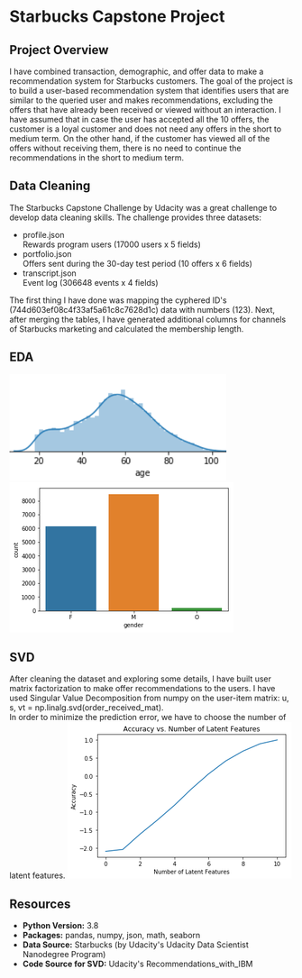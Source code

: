 # Starbucks Capstone Project

## Project Overview

I have combined transaction, demographic, and offer data to make a recommendation system for Starbucks customers. The goal of the project is to build a user-based recommendation system that identifies users that are similar to the queried user and makes recommendations, excluding the offers that have already been received or viewed without an interaction. I have assumed that in case the user has accepted all the 10 offers, the customer is a loyal customer and does not need any offers in the short to medium term. On the other hand, if the customer has viewed all of the offers without receiving them, there is no need to continue the recommendations in the short to medium term.

## Data Cleaning
The Starbucks Capstone Challenge by Udacity was a great challenge to develop data cleaning skills. The challenge provides three datasets:<br/>
- profile.json<br/>
Rewards program users (17000 users x 5 fields)<br/>
- portfolio.json<br/>
Offers sent during the 30-day test period (10 offers x 6 fields)<br/>
- transcript.json<br/>
Event log (306648 events x 4 fields)<br/>

The first thing I have done was mapping the cyphered ID's (744d603ef08c4f33af5a61c8c7628d1c) data with numbers (123). Next, after merging the tables, I have generated additional columns for channels of Starbucks marketing and calculated the membership length.

## EDA

![](https://github.com/tmargary/Starbucks_Capstone/blob/main/graphs/age.png)
![](https://github.com/tmargary/Starbucks_Capstone/blob/main/graphs/offer_type.png)

## SVD
After cleaning the dataset and exploring some details, I have built user matrix factorization to make offer recommendations to the users. I have used Singular Value Decomposition from numpy on the user-item matrix: u, s, vt = np.linalg.svd(order_received_mat).</br>
In order to minimize the prediction error, we have to choose the number of latent features.
![](https://github.com/tmargary/Starbucks_Capstone/blob/main/graphs/Screenshot_6.png)

## Resources
- **Python Version:** 3.8<br/>
- **Packages:** pandas, numpy, json, math, seaborn </br>
- **Data Source:** Starbucks (by Udacity's Udacity Data Scientist Nanodegree Program)</br>
- **Code Source for SVD:** Udacity's Recommendations_with_IBM

